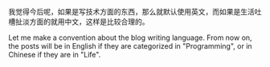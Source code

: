 我觉得今后呢，如果是写技术方面的东西，那么就默认使用英文，而如果是生活吐槽扯淡方面的就用中文，这样是比较合理的。

Let me make a convention about the blog writing language. From now on, the posts will be in English if they are categorized in "Programming", or in Chinese if they are in "Life". 